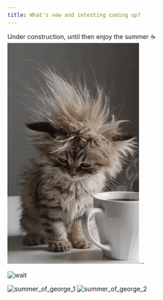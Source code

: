 ```yaml
---
title: What's new and intesting coming up?
---
```


Under construction, until then enjoy the summer ☕![alt text](image.png)...

![wait](https://cdn.dribbble.com/userupload/33693423/file/original-6ef38440b4b3be1efeec045b1f568df4.gif)

![summer_of_george_1](https://media1.tenor.com/m/ssVsdi3-rK4AAAAC/the-summer-of-george.gif) ![summer_of_george_2](https://media1.tenor.com/m/HPIf7k0cgQUAAAAC/george-costanza.gif)